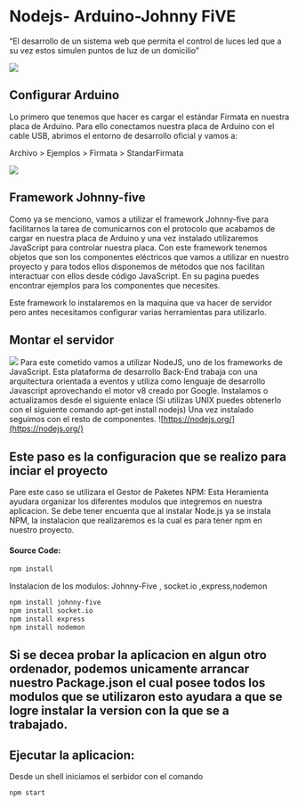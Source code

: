  # Nodejs- Arduino-Johnny FiVE
 


“El desarrollo de un sistema web que permita el control de luces led que a su vez estos simulen puntos de luz de un domicilio” 

![](https://github.com/rwaldron/johnny-five/raw/master/assets/sgier-johnny-five.png)

## Configurar Arduino
Lo primero que tenemos que hacer es cargar el estándar Firmata en nuestra placa de Arduino. Para ello conectamos nuestra placa de Arduino con el cable USB, abrimos el entorno de desarrollo oficial y vamos a:

Archivo > Ejemplos > Firmata > StandarFirmata

![](http://i0.wp.com/programarfacil.com/wp-content/uploads/2016/04/StandarFirmata.jpg?w=709)

## Framework Johnny-five
Como ya se menciono, vamos a utilizar el framework Johnny-five para facilitarnos la tarea de comunicarnos con el protocolo que acabamos de cargar en nuestra placa de Arduino y una vez instalado utilizaremos JavaScript para controlar nuestra placa. Con este framework tenemos objetos que son los componentes eléctricos que vamos a utilizar en nuestro proyecto y para todos ellos disponemos de métodos que nos facilitan interactuar con ellos desde código JavaScript. En su pagina puedes encontrar ejemplos para los componentes que necesites.

Este framework lo instalaremos en la maquina que va hacer de servidor pero antes necesitamos configurar varias herramientas para utilizarlo.

## Montar el servidor
![](https://hazelcast.org/wp-content/uploads/2016/04/nodejs-vert.png)
Para este cometido vamos a utilizar NodeJS, uno de los frameworks  de JavaScript. Esta plataforma de desarrollo Back-End trabaja con una arquitectura orientada a eventos y utiliza como lenguaje de desarrollo Javascript aprovechando el motor v8 creado por Google. Instalamos o actualizamos desde el siguiente enlace (Si utilizas UNIX puedes obtenerlo con el siguiente comando apt-get install nodejs) Una vez instalado seguimos con el resto de componentes.
![https://nodejs.org/](https://nodejs.org/)

## Este paso es la configuracion que se realizo para inciar el proyecto
Pare este caso se utilizara el Gestor de Paketes NPM: Esta Heramienta ayudara  organizar los diferentes modulos que integremos en nuestra aplicacion. Se debe tener encuenta que al instalar Node.js ya se instala NPM, la instalacion que realizaremos es la cual es para tener npm en  nuestro proyecto.
#### Source Code:

``` bash
npm install
```

Instalacion de los modulos: Johnny-Five , socket.io ,express,nodemon
``` bash
npm install johnny-five
npm install socket.io
npm install express
npm install nodemon
```
## Si se decea probar la aplicacion en algun otro ordenador, podemos unicamente arrancar nuestro Package.json el cual posee todos los modulos que se utilizaron esto ayudara a que se logre instalar la version con la que se a trabajado.

## Ejecutar la aplicacion:
Desde  un shell iniciamos el serbidor con el comando 

``` bash
npm start
```
